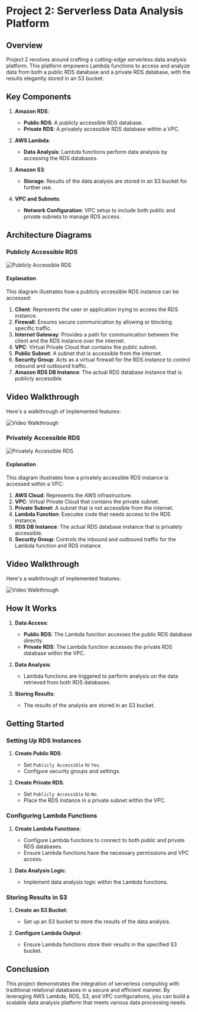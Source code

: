 # Project 2: Serverless Data Analysis Platform

## Overview

Project 2 revolves around crafting a cutting-edge serverless data analysis platform. This platform empowers Lambda functions to access and analyze data from both a public RDS database and a private RDS database, with the results elegantly stored in an S3 bucket.

## Key Components

1. **Amazon RDS**:
   - **Public RDS**: A publicly accessible RDS database.
   - **Private RDS**: A privately accessible RDS database within a VPC.

2. **AWS Lambda**:
   - **Data Analysis**: Lambda functions perform data analysis by accessing the RDS databases.

3. **Amazon S3**:
   - **Storage**: Results of the data analysis are stored in an S3 bucket for further use.

4. **VPC and Subnets**:
   - **Network Configuration**: VPC setup to include both public and private subnets to manage RDS access.

## Architecture Diagrams

### Publicly Accessible RDS

![Publicly Accessible RDS](https://github.com/shamli1997/Serverless-Data-Analysis-Platform/blob/main/Public_RDS.png)

#### Explanation
This diagram illustrates how a publicly accessible RDS instance can be accessed:

1. **Client**: Represents the user or application trying to access the RDS instance.
2. **Firewall**: Ensures secure communication by allowing or blocking specific traffic.
3. **Internet Gateway**: Provides a path for communication between the client and the RDS instance over the internet.
4. **VPC**: Virtual Private Cloud that contains the public subnet.
5. **Public Subnet**: A subnet that is accessible from the internet.
6. **Security Group**: Acts as a virtual firewall for the RDS instance to control inbound and outbound traffic.
7. **Amazon RDS DB Instance**: The actual RDS database instance that is publicly accessible.
   
## Video Walkthrough

Here's a walkthrough of implemented features:

<img src='https://github.com/shamli1997/Serverless-Data-Analysis-Platform/blob/main/public-rds-1.gif' title='Video Walkthrough' width='' alt='Video Walkthrough' />

### Privately Accessible RDS

![Privately Accessible RDS](https://github.com/shamli1997/Serverless-Data-Analysis-Platform/blob/main/Private_RDS.png)

#### Explanation
This diagram illustrates how a privately accessible RDS instance is accessed within a VPC:

1. **AWS Cloud**: Represents the AWS infrastructure.
2. **VPC**: Virtual Private Cloud that contains the private subnet.
3. **Private Subnet**: A subnet that is not accessible from the internet.
4. **Lambda Function**: Executes code that needs access to the RDS instance.
5. **RDS DB Instance**: The actual RDS database instance that is privately accessible.
6. **Security Group**: Controls the inbound and outbound traffic for the Lambda function and RDS instance.

## Video Walkthrough

Here's a walkthrough of implemented features:

<img src='https://github.com/shamli1997/Serverless-Data-Analysis-Platform/blob/main/private-vpc-1.gif' title='Video Walkthrough' width='' alt='Video Walkthrough' />

## How It Works

1. **Data Access**:
   - **Public RDS**: The Lambda function accesses the public RDS database directly.
   - **Private RDS**: The Lambda function accesses the private RDS database within the VPC.

2. **Data Analysis**:
   - Lambda functions are triggered to perform analysis on the data retrieved from both RDS databases.

3. **Storing Results**:
   - The results of the analysis are stored in an S3 bucket.

## Getting Started

### Setting Up RDS Instances

1. **Create Public RDS**:
   - Set `Publicly Accessible` to `Yes`.
   - Configure security groups and settings.

2. **Create Private RDS**:
   - Set `Publicly Accessible` to `No`.
   - Place the RDS instance in a private subnet within the VPC.

### Configuring Lambda Functions

1. **Create Lambda Functions**:
   - Configure Lambda functions to connect to both public and private RDS databases.
   - Ensure Lambda functions have the necessary permissions and VPC access.

2. **Data Analysis Logic**:
   - Implement data analysis logic within the Lambda functions.

### Storing Results in S3

1. **Create an S3 Bucket**:
   - Set up an S3 bucket to store the results of the data analysis.

2. **Configure Lambda Output**:
   - Ensure Lambda functions store their results in the specified S3 bucket.

## Conclusion

This project demonstrates the integration of serverless computing with traditional relational databases in a secure and efficient manner. By leveraging AWS Lambda, RDS, S3, and VPC configurations, you can build a scalable data analysis platform that meets various data processing needs.

